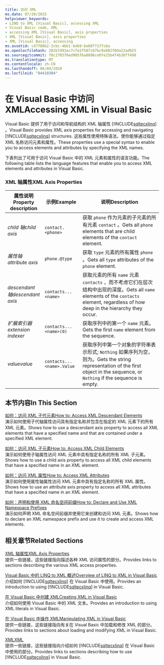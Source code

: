 ```yaml
---
title: 访问 XML
ms.date: 07/20/2015
helpviewer_keywords:
- LINQ to XML [Visual Basic], accessing XML
- Visual Basic code, XML
- accessing XML [Visual Basic], axis properties
- XML [Visual Basic], axis properties
- XML [Visual Basic], accessing
ms.assetid: c47f88b2-3cbc-4bb1-b4b9-be60f71ffc6a
ms.openlocfilehash: 282b7d91ec7cfe2f587c67bc9a982f0da22ad925
ms.sourcegitcommit: f8c270376ed905f6a8896ce0fe25b4f4b38ff498
ms.translationtype: MT
ms.contentlocale: zh-CN
ms.lasthandoff: 06/04/2020
ms.locfileid: "84410304"
---
```

# <a name="accessing-xml-in-visual-basic"></a><span data-ttu-id="5d9fd-102">在 Visual Basic 中访问 XML</span><span class="sxs-lookup"><span data-stu-id="5d9fd-102">Accessing XML in Visual Basic</span></span>
<span data-ttu-id="5d9fd-103">Visual Basic 提供了用于访问和导航结构的 XML 轴属性 [!INCLUDE[sqltecxlinq](~/includes/sqltecxlinq-md.md)] 。</span><span class="sxs-lookup"><span data-stu-id="5d9fd-103">Visual Basic provides XML axis properties for accessing and navigating [!INCLUDE[sqltecxlinq](~/includes/sqltecxlinq-md.md)] structures.</span></span> <span data-ttu-id="5d9fd-104">这些属性使用特殊语法，使你能够通过指定 XML 名称访问元素和属性。</span><span class="sxs-lookup"><span data-stu-id="5d9fd-104">These properties use a special syntax to enable you to access elements and attributes by specifying the XML names.</span></span>  
  
 <span data-ttu-id="5d9fd-105">下表列出了可用于访问 Visual Basic 中的 XML 元素和属性的语言功能。</span><span class="sxs-lookup"><span data-stu-id="5d9fd-105">The following table lists the language features that enable you to access XML elements and attributes in Visual Basic.</span></span>  
  
### <a name="xml-axis-properties"></a><span data-ttu-id="5d9fd-106">XML 轴属性</span><span class="sxs-lookup"><span data-stu-id="5d9fd-106">XML Axis Properties</span></span>  
  
|<span data-ttu-id="5d9fd-107">属性说明</span><span class="sxs-lookup"><span data-stu-id="5d9fd-107">Property description</span></span>|<span data-ttu-id="5d9fd-108">示例</span><span class="sxs-lookup"><span data-stu-id="5d9fd-108">Example</span></span>|<span data-ttu-id="5d9fd-109">说明</span><span class="sxs-lookup"><span data-stu-id="5d9fd-109">Description</span></span>|  
|--------------------------|-------------|-----------------|  
|<span data-ttu-id="5d9fd-110">*child 轴*</span><span class="sxs-lookup"><span data-stu-id="5d9fd-110">*child axis*</span></span>|`contact.<phone>`|<span data-ttu-id="5d9fd-111">获取 `phone` 作为元素的子元素的所有元素 `contact` 。</span><span class="sxs-lookup"><span data-stu-id="5d9fd-111">Gets all `phone` elements that are child elements of the `contact` element.</span></span>|  
|<span data-ttu-id="5d9fd-112">*属性轴*</span><span class="sxs-lookup"><span data-stu-id="5d9fd-112">*attribute axis*</span></span>|`phone.@type`|<span data-ttu-id="5d9fd-113">获取 `type` 元素的所有属性 `phone` 。</span><span class="sxs-lookup"><span data-stu-id="5d9fd-113">Gets all `type` attributes of the `phone` element.</span></span>|  
|<span data-ttu-id="5d9fd-114">*descendant 轴*</span><span class="sxs-lookup"><span data-stu-id="5d9fd-114">*descendant axis*</span></span>|`contacts...<name>`|<span data-ttu-id="5d9fd-115">获取元素的所有 `name` 元素 `contacts` ，而不考虑它们在层次结构中出现的深度。</span><span class="sxs-lookup"><span data-stu-id="5d9fd-115">Gets all `name` elements of the `contacts` element, regardless of how deep in the hierarchy they occur.</span></span>|  
|<span data-ttu-id="5d9fd-116">*扩展索引器*</span><span class="sxs-lookup"><span data-stu-id="5d9fd-116">*extension indexer*</span></span>|`contacts...<name>(0)`|<span data-ttu-id="5d9fd-117">获取序列中的第一个 `name` 元素。</span><span class="sxs-lookup"><span data-stu-id="5d9fd-117">Gets the first `name` element from the sequence.</span></span>|  
|<span data-ttu-id="5d9fd-118">*value*</span><span class="sxs-lookup"><span data-stu-id="5d9fd-118">*value*</span></span>|`contacts...<name>.Value`|<span data-ttu-id="5d9fd-119">获取序列中第一个对象的字符串表示形式; `Nothing` 如果序列为空，则为。</span><span class="sxs-lookup"><span data-stu-id="5d9fd-119">Gets the string representation of the first object in the sequence, or `Nothing` if the sequence is empty.</span></span>|  
  
## <a name="in-this-section"></a><span data-ttu-id="5d9fd-120">本节内容</span><span class="sxs-lookup"><span data-stu-id="5d9fd-120">In This Section</span></span>  
 [<span data-ttu-id="5d9fd-121">如何：访问 XML 子代元素</span><span class="sxs-lookup"><span data-stu-id="5d9fd-121">How to: Access XML Descendant Elements</span></span>](how-to-access-xml-descendant-elements.md)  
 <span data-ttu-id="5d9fd-122">演示如何使用子代轴属性访问具有指定名称并包含在指定的 XML 元素下的所有 XML 元素。</span><span class="sxs-lookup"><span data-stu-id="5d9fd-122">Shows how to use a descendant axis property to access all XML elements that have a specified name and that are contained under a specified XML element.</span></span>  
  
 [<span data-ttu-id="5d9fd-123">如何：访问 XML 子元素</span><span class="sxs-lookup"><span data-stu-id="5d9fd-123">How to: Access XML Child Elements</span></span>](how-to-access-xml-child-elements.md)  
 <span data-ttu-id="5d9fd-124">演示如何使用子轴属性访问 XML 元素中具有指定名称的所有 XML 子元素。</span><span class="sxs-lookup"><span data-stu-id="5d9fd-124">Shows how to use a child axis property to access all XML child elements that have a specified name in an XML element.</span></span>  
  
 [<span data-ttu-id="5d9fd-125">如何：访问 XML 属性</span><span class="sxs-lookup"><span data-stu-id="5d9fd-125">How to: Access XML Attributes</span></span>](how-to-access-xml-attributes.md)  
 <span data-ttu-id="5d9fd-126">演示如何使用属性轴属性访问 XML 元素中具有指定名称的所有 XML 属性。</span><span class="sxs-lookup"><span data-stu-id="5d9fd-126">Shows how to use an attribute axis property to access all XML attributes that have a specified name in an XML element.</span></span>  
  
 [<span data-ttu-id="5d9fd-127">如何：声明和使用 XML 命名空间前缀</span><span class="sxs-lookup"><span data-stu-id="5d9fd-127">How to: Declare and Use XML Namespace Prefixes</span></span>](how-to-declare-and-use-xml-namespace-prefixes.md)  
 <span data-ttu-id="5d9fd-128">演示如何声明 XML 命名空间前缀并使用它来创建和访问 XML 元素。</span><span class="sxs-lookup"><span data-stu-id="5d9fd-128">Shows how to declare an XML namespace prefix and use it to create and access XML elements.</span></span>  
  
## <a name="related-sections"></a><span data-ttu-id="5d9fd-129">相关章节</span><span class="sxs-lookup"><span data-stu-id="5d9fd-129">Related Sections</span></span>  
 [<span data-ttu-id="5d9fd-130">XML 轴属性</span><span class="sxs-lookup"><span data-stu-id="5d9fd-130">XML Axis Properties</span></span>](../../../language-reference/xml-axis/index.md)  
 <span data-ttu-id="5d9fd-131">提供一些链接，这些链接指向描述各种 XML 访问属性的部分。</span><span class="sxs-lookup"><span data-stu-id="5d9fd-131">Provides links to sections describing the various XML access properties.</span></span>  
  
 [<span data-ttu-id="5d9fd-132">Visual Basic 中的 LINQ to XML 概述</span><span class="sxs-lookup"><span data-stu-id="5d9fd-132">Overview of LINQ to XML in Visual Basic</span></span>](overview-of-linq-to-xml.md)  
 <span data-ttu-id="5d9fd-133">介绍如何 [!INCLUDE[sqltecxlinq](~/includes/sqltecxlinq-md.md)] 在 Visual Basic 中使用。</span><span class="sxs-lookup"><span data-stu-id="5d9fd-133">Provides an introduction to using [!INCLUDE[sqltecxlinq](~/includes/sqltecxlinq-md.md)] in Visual Basic.</span></span>  
  
 [<span data-ttu-id="5d9fd-134">在 Visual Basic 中创建 XML</span><span class="sxs-lookup"><span data-stu-id="5d9fd-134">Creating XML in Visual Basic</span></span>](creating-xml.md)  
 <span data-ttu-id="5d9fd-135">介绍如何使用 Visual Basic 中的 XML 文本。</span><span class="sxs-lookup"><span data-stu-id="5d9fd-135">Provides an introduction to using XML literals in Visual Basic.</span></span>  
  
 [<span data-ttu-id="5d9fd-136">在 Visual Basic 中操作 XML</span><span class="sxs-lookup"><span data-stu-id="5d9fd-136">Manipulating XML in Visual Basic</span></span>](manipulating-xml.md)  
 <span data-ttu-id="5d9fd-137">提供一些链接，这些链接指向有关在 Visual Basic 中加载和修改 XML 的部分。</span><span class="sxs-lookup"><span data-stu-id="5d9fd-137">Provides links to sections about loading and modifying XML in Visual Basic.</span></span>  
  
 [<span data-ttu-id="5d9fd-138">XML</span><span class="sxs-lookup"><span data-stu-id="5d9fd-138">XML</span></span>](index.md)  
 <span data-ttu-id="5d9fd-139">提供一些链接，这些链接指向介绍如何 [!INCLUDE[sqltecxlinq](~/includes/sqltecxlinq-md.md)] 在 Visual Basic 中使用的部分。</span><span class="sxs-lookup"><span data-stu-id="5d9fd-139">Provides links to sections describing how to use [!INCLUDE[sqltecxlinq](~/includes/sqltecxlinq-md.md)] in Visual Basic.</span></span>
